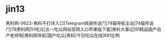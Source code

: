 # jin13
黑料网-0623-黑料不打烊入口|Telegram频道传送门|74猫导航主站|74猫传送门|78黑料网|51吃瓜|五一吃瓜网站官网入口苹果版下载|黑料大事记|91精品国产自产老师啪|黑料网导航|国产吃瓜|黑料|今日吃瓜在线|881比鸭
